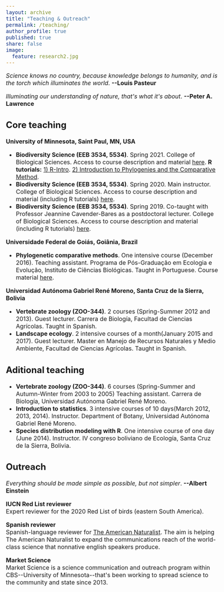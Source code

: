 ```yaml
---
layout: archive
title: "Teaching & Outreach"
permalink: /teaching/
author_profile: true
published: true
share: false
image: 
  feature: research2.jpg
---
```

<style type="text/css">
  body{
  font-size: 12pt;
}
</style>

_Science knows no country, because knowledge belongs to humanity, and is the torch which illuminates the world_. __--Louis Pasteur__ 

_Illuminating our understanding of nature, that's what it's about_. __--Peter A. Lawrence__

## Core teaching
__University of Minnesota, Saint Paul, MN, USA__

* __Biodiversity Science (EEB 3534, 5534)__. Spring 2021. College of Biological Sciences. Access to course description and material [here](https://github.com/jesusNPL/BiodiversityScience).
__R tutorials:__ [1) R-Intro](https://htmlpreview.github.io/?https://github.com/jesusNPL/BiodiversityScience/blob/master/Spring2021/01_Practice_R-Intro_2021.html). [2) Introduction to Phylogenies and the Comparative Method](https://htmlpreview.github.io/?https://github.com/jesusNPL/BiodiversityScience/blob/master/Spring2021/02_Practice_Intro_PCM_2021.html).
* __Biodiversity Science (EEB 3534, 5534)__. Spring 2020. Main instructor. College of Biological Sciences. Access to course description and material (including R tutorials) [here](https://github.com/jesusNPL/BiodiversityScience/tree/master/Spring2020).
* __Biodiversity Science (EEB 3534, 5534)__. Spring 2019. Co-taught with Professor Jeannine Cavender-Bares as a postdoctoral lecturer. College of Biological Sciences. Access to course description and material (including R tutorials) [here](https://github.com/jesusNPL/BiodiversityScience/tree/master/Spring2019).   

__Universidade Federal de Goiás, Goiânia, Brazil__
* __Phylogenetic comparative methods__. One intensive course (December 2016). Teaching assistant. Programa de Pós-Graduação em Ecologia e Evolução, Instituto de Ciências Biológicas. Taught in Portuguese. Course material [here](https://dinizfilho.wixsite.com/dinizfilholab/phylogenetic-comparative-methods).   

__Universidad Autónoma Gabriel René Moreno, Santa Cruz de la Sierra, Bolivia__
* __Vertebrate zoology (ZOO-344)__. 2 courses (Spring-Summer 2012 and 2013). Guest lecturer. Carrera de Biología, Facultad de Ciencias Agrícolas. Taught in Spanish.
* __Landscape ecology__. 2 intensive courses of a month(January 2015 and 2017). Guest lecturer. Master en Manejo de Recursos Naturales y Medio Ambiente, Facultad de Ciencias Agrícolas. Taught in Spanish.

## Aditional teaching
* __Vertebrate zoology (ZOO-344)__. 6 courses (Spring-Summer and Autumn-Winter from 2003 to 2005) Teaching assistant. Carrera de Biología, Universidad Autónoma Gabriel René Moreno.   
* __Introduction to statistics__. 3 intensive courses of 10 days(March 2012, 2013, 2014). Instructor. Department of Botany, Universidad Autónoma Gabriel René Moreno.   
* __Species distribution modeling with R__. One intensive course of one day (June 2014). Instructor. IV congreso boliviano de Ecología, Santa Cruz de la Sierra, Bolivia.

## Outreach
_Everything should be made simple as possible, but not simpler_. __--Albert Einstein__

__IUCN Red List reviewer__   
Expert reviewer for the 2020 Red List of birds (eastern South America).   

__Spanish reviewer__   
Spanish-language reviewer for [The American Naturalist](https://amnat.org/home.html). The aim is helping The American Naturalist to expand the communications reach of the world-class science that nonnative english speakers produce.   

__Market Science__   
Market Science is a science communication and outreach program within CBS--University of Minnesota--that's been working to spread science to the community and state since 2013.
